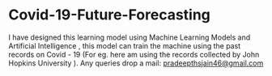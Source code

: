 # Covid-19-Future-Forecasting
I have designed this learning model using Machine Learning Models and Artificial Intelligence , this model can train the machine using the past records on Covid - 19 (For eg. here am using the records collected by John Hopkins University ). 
Any queries drop a mail: pradeepthsjain46@gmail.com
